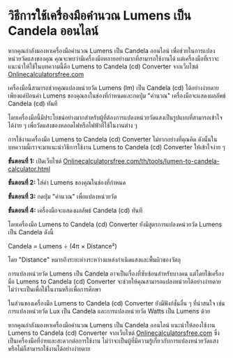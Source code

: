 วิธีการใช้เครื่องมือคำนวณ Lumens เป็น Candela ออนไลน์
=====================================================

หากคุณกำลังมองหาเครื่องมือคำนวณ Lumens เป็น Candela ออนไลน์ เพื่อช่วยในการแปลงหน่วยวัดแสงของคุณ คุณจะพบว่ามีเครื่องมือหลายอย่างมากที่สามารถใช้งานได้ แต่เครื่องมือที่เราจะแนะนำให้ใช้ในบทความนี้คือ Lumens to Candela (cd) Converter จากเว็บไซต์ [Onlinecalculatorsfree.com](http://Onlinecalculatorsfree.com)

เครื่องมือนี้สามารถช่วยคุณแปลงหน่วยวัด Lumens (lm) เป็น Candela (cd) ได้อย่างง่ายดาย เพียงแค่ป้อนค่า Lumens ของคุณลงในช่องที่กำหนดและกดปุ่ม "คำนวณ" เครื่องมือจะแสดงผลลัพธ์ Candela (cd) ทันที

โดยเครื่องมือนี้มีประโยชน์อย่างมากสำหรับผู้ที่ต้องการแปลงหน่วยวัดแสงเป็นรูปแบบที่สามารถเข้าใจได้ง่าย ๆ เพื่อวัดแสงของหลอดไฟหรือไฟฟ้าที่ใช้ในงานต่าง ๆ

การใช้งานเครื่องมือ Lumens to Candela (cd) Converter ไม่ยากอย่างที่คุณคิด ดังนั้นในบทความนี้เราจะมาแนะนำวิธีการใช้งาน Lumens to Candela (cd) Converter ให้เข้าใจง่าย ๆ

**ขั้นตอนที่ 1:** เปิดเว็บไซต์ [Onlinecalculatorsfree.com/th/tools/lumen-to-candela-calculator.html](http://Onlinecalculatorsfree.com/th/tools/lumen-to-candela-calculator.html)

**ขั้นตอนที่ 2:** ใส่ค่า Lumens ของคุณในช่องที่กำหนด

**ขั้นตอนที่ 3:** กดปุ่ม "คำนวณ" เพื่อแปลงหน่วยวัด

**ขั้นตอนที่ 4:** เครื่องมือจะแสดงผลลัพธ์ Candela (cd) ทันที

โดยเครื่องมือ Lumens to Candela (cd) Converter ยังมีสูตรการแปลงหน่วยวัด Lumens เป็น Candela ดังนี้

Candela = Lumens ÷ (4π × Distance²)

โดย "Distance" หมายถึงระยะห่างระหว่างแหล่งกำเนิดแสงและพื้นผิวของวัตถุ

การแปลงหน่วยวัด Lumens เป็น Candela อาจเป็นเรื่องที่ซับซ้อนสำหรับบางคน แต่โดยใช้เครื่องมือ Lumens to Candela (cd) Converter จะช่วยให้คุณสามารถแปลงหน่วยได้อย่างง่ายดาย ไม่ว่าจะเป็นเพื่อใช้ในงานหรือเพื่อการศึกษา

ในส่วนของเครื่องมือ Lumens to Candela (cd) Converter ยังมีฟังก์ชั่นอื่น ๆ ที่น่าสนใจ เช่น การแปลงหน่วยวัด Lux เป็น Candela และการแปลงหน่วยวัด Watts เป็น Lumens ด้วย

หากคุณกำลังมองหาเครื่องมือคำนวณ Lumens เป็น Candela ออนไลน์ แนะนำให้ลองใช้งาน Lumens to Candela (cd) Converter จากเว็บไซต์ [Onlinecalculatorsfree.com](http://Onlinecalculatorsfree.com) ซึ่งเป็นเครื่องมือที่ง่ายและสะดวกต่อการใช้งาน ไม่ว่าจะเป็นผู้ที่มีความรู้เกี่ยวกับการแปลงหน่วยวัดแสงหรือไม่ก็สามารถใช้งานได้อย่างง่ายดาย